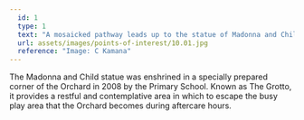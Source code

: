 ```yaml
---
  id: 1
  type: 1
  text: "A mosaicked pathway leads up to the statue of Madonna and Child."
  url: assets/images/points-of-interest/10.01.jpg
  reference: "Image: C Kamana"
---
```

The Madonna and Child statue was enshrined in a specially prepared corner of the Orchard in 2008 by the Primary School. Known as The Grotto, it provides a restful and contemplative area in which to escape the busy play area that the Orchard becomes during aftercare hours.
        